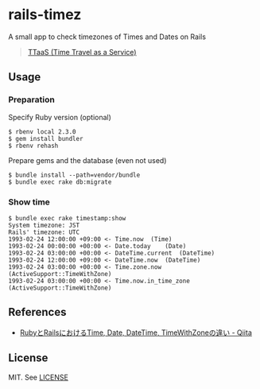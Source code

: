 # rails-timez
A small app to check timezones of Times and Dates on Rails

> [TTaaS (Time Travel as a Service)](https://twitter.com/heroku/status/719712029343395841)

## Usage
### Preparation
Specify Ruby version (optional)
```
$ rbenv local 2.3.0
$ gem install bundler
$ rbenv rehash
```

Prepare gems and the database (even not used)
```
$ bundle install --path=vendor/bundle
$ bundle exec rake db:migrate
```

### Show time
```
$ bundle exec rake timestamp:show
System timezone: JST
Rails' timezone: UTC
1993-02-24 12:00:00 +09:00 <- Time.now	(Time)
1993-02-24 00:00:00 +00:00 <- Date.today	(Date)
1993-02-24 03:00:00 +00:00 <- DateTime.current	(DateTime)
1993-02-24 12:00:00 +09:00 <- DateTime.now	(DateTime)
1993-02-24 03:00:00 +00:00 <- Time.zone.now	(ActiveSupport::TimeWithZone)
1993-02-24 03:00:00 +00:00 <- Time.now.in_time_zone	(ActiveSupport::TimeWithZone)
```

## References
- [RubyとRailsにおけるTime, Date, DateTime, TimeWithZoneの違い - Qiita](http://qiita.com/jnchito/items/cae89ee43c30f5d6fa2c)

## License
MIT. See [LICENSE](LICENSE)

